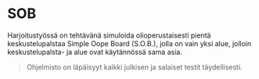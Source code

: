 # SOB

Harjoitustyössä on tehtävänä simuloida olioperustaisesti pientä keskustelupalstaa
Simple Oope Board (S.O.B.), jolla on vain yksi alue, jolloin keskustelupalsta- ja
alue ovat käytännössä sama asia.

>Ohjelmisto on läpäisyyt kaikki julkisen ja salaiset testit täydellisesti.
